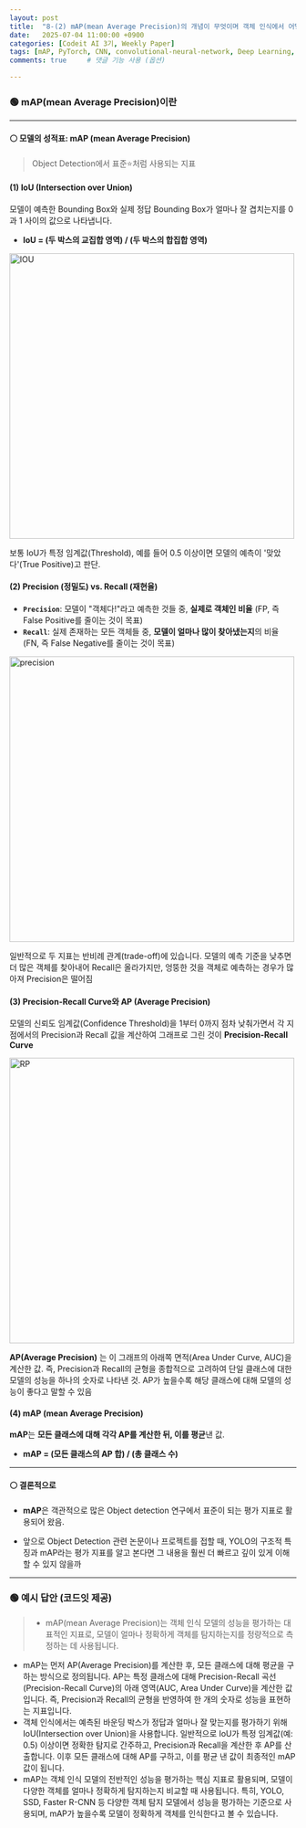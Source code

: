 ```yaml
---
layout: post
title:  "8-(2) mAP(mean Average Precision)의 개념이 무엇이며 객체 인식에서 어떻게 활용되는지 설명해주세요."
date:   2025-07-04 11:00:00 +0900
categories: [Codeit AI 3기, Weekly Paper]
tags: [mAP, PyTorch, CNN, convolutional-neural-network, Deep Learning, AI, Computer Vision]
comments: true     # 댓글 기능 사용 (옵션)

---
```



### 🟢 mAP(mean Average Precision)이란
---
#### ⚪ 모델의 성적표: mAP (mean Average Precision)

> Object Detection에서 표준⭐처럼 사용되는 지표


#### (1) IoU (Intersection over Union)

모델이 예측한 Bounding Box와 실제 정답 Bounding Box가 얼마나 잘 겹치는지를 0과 1 사이의 값으로 나타냅니다.

-   **IoU = (두 박스의 교집합 영역) / (두 박스의 합집합 영역)**

<img src="https://velog.velcdn.com/images/kwjinwoo/post/5ad12af2-e4bb-4971-aa81-ca5d24559414/image.png" width="500"  alt="IOU" >


보통 IoU가 특정 임계값(Threshold), 예를 들어 0.5 이상이면 모델의 예측이 '맞았다'(True Positive)고 판단.

#### (2) Precision (정밀도) vs. Recall (재현율)

-   **`Precision`**: 모델이 "객체다!"라고 예측한 것들 중, **실제로 객체인 비율** (FP, 즉 False Positive를 줄이는 것이 목표)
-   **`Recall`**: 실제 존재하는 모든 객체들 중, **모델이 얼마나 많이 찾아냈는지**의 비율 (FN, 즉 False Negative를 줄이는 것이 목표)

<img src="https://miro.medium.com/v2/resize:fit:970/1*XbE6Fx9P9Q0w5QG-52BaRQ.png" width="500"  alt="precision" />



일반적으로 두 지표는 반비례 관계(trade-off)에 있습니다. 모델의 예측 기준을 낮추면 더 많은 객체를 찾아내어 Recall은 올라가지만, 엉뚱한 것을 객체로 예측하는 경우가 많아져 Precision은 떨어짐

#### (3) Precision-Recall Curve와 AP (Average Precision)

모델의 신뢰도 임계값(Confidence Threshold)을 1부터 0까지 점차 낮춰가면서 각 지점에서의 Precision과 Recall 값을 계산하여 그래프로 그린 것이 **Precision-Recall Curve**

<img src="https://wiki.cloudfactory.com/media/pages/docs/mp-wiki/metrics/precision-recall-curve-and-auc-pr/2f7368bffa-1684131968/best-precision-recall-curves.webp" width="500"  alt="RP">

**AP(Average Precision)** 는 이 그래프의 아래쪽 면적(Area Under Curve, AUC)을 계산한 값. 즉, Precision과 Recall의 균형을 종합적으로 고려하여 단일 클래스에 대한 모델의 성능을 하나의 숫자로 나타낸 것. AP가 높을수록 해당 클래스에 대해 모델의 성능이 좋다고 말할 수 있음

#### (4) mAP (mean Average Precision)

**mAP**는 **모든 클래스에 대해 각각 AP를 계산한 뒤, 이를 평균**낸 값.

-   **mAP = (모든 클래스의 AP 합) / (총 클래스 수)**


---
#### ⚪ 결론적으로 

- **mAP**은 객관적으로 많은 Object detection 연구에서 표준이 되는 평가 지표로 활용되어 왔음.

- 앞으로 Object Detection 관련 논문이나 프로젝트를 접할 때, YOLO의 구조적 특징과 mAP라는 평가 지표를 알고 본다면 그 내용을 훨씬 더 빠르고 깊이 있게 이해할 수 있지 않을까

---

### 🟢 예시 답안 (코드잇 제공)
>  - mAP(mean Average Precision)는 객체 인식 모델의 성능을 평가하는 대표적인 지표로, 모델이 얼마나 정확하게 객체를 탐지하는지를 정량적으로 측정하는 데 사용됩니다.
- mAP는 먼저 AP(Average Precision)를 계산한 후, 모든 클래스에 대해 평균을 구하는 방식으로 정의됩니다. AP는 특정 클래스에 대해 Precision-Recall 곡선(Precision-Recall Curve)의 아래 영역(AUC, Area Under Curve)을 계산한 값입니다. 즉, Precision과 Recall의 균형을 반영하여 한 개의 숫자로 성능을 표현하는 지표입니다.
- 객체 인식에서는 예측된 바운딩 박스가 정답과 얼마나 잘 맞는지를 평가하기 위해 IoU(Intersection over Union)을 사용합니다. 일반적으로 IoU가 특정 임계값(예: 0.5) 이상이면 정확한 탐지로 간주하고, Precision과 Recall을 계산한 후 AP를 산출합니다. 이후 모든 클래스에 대해 AP를 구하고, 이를 평균 낸 값이 최종적인 mAP 값이 됩니다.
- mAP는 객체 인식 모델의 전반적인 성능을 평가하는 핵심 지표로 활용되며, 모델이 다양한 객체를 얼마나 정확하게 탐지하는지 비교할 때 사용됩니다. 특히, YOLO, SSD, Faster R-CNN 등 다양한 객체 탐지 모델에서 성능을 평가하는 기준으로 사용되며, mAP가 높을수록 모델이 정확하게 객체를 인식한다고 볼 수 있습니다.
